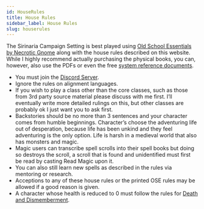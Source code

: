 ```yaml
---
id: HouseRules
title: House Rules
sidebar_label: House Rules
slug: houserules
---
```


The Sirinaria Campaign Setting is best played using [Old School Essentials by Necrotic Gnome](https://necroticgnome.com/collections/old-school-essentials) along with the house rules described on this website. While I highly recommend actually purchasing the physical books, you can, however, also use the PDFs or even the free [system reference documents](https://oldschoolessentials.necroticgnome.com/srd/index.php/Main_Page).

* You must join the [Discord Server](https://discord.gg/pRtR54YwjW).
* Ignore the rules on alignment languages.
* If you wish to play a class other than the core classes, such as those from 3rd party source material please discuss with me first. I’ll eventually write more detailed rulings on this, but other classes are probably ok I just want you to ask first.
* Backstories should be no more than 3 sentences and your character comes from humble beginnings. Character’s choose the adventuring life out of desperation, because life has been unkind and they feel adventuring is the only option. Life is harsh in a medieval world that also has monsters and magic.
* Magic users can transcribe spell scrolls into their spell books but doing so destroys the scroll, a scroll that is found and unidentified must first be read by casting Read Magic upon it.
*  You can also still learn new spells as described in the rules via mentoring or research.
* Acceptions to any of these house rules or the printed OSE rules may be allowed if a good reason is given.
* A character whose health is reduced to 0 must follow the rules for [Death and Dismemberment](DeathAndDismemberment.md).